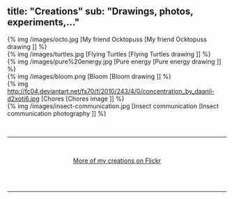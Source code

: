 title: "Creations"
sub: "Drawings, photos, experiments,..."
---

{% img /images/octo.jpg [My friend Ocktopuss [My friend Ocktopuss drawing ]] %}
<br />
{% img /images/turtles.jpg [Flying Turtles [Flying Turtles drawing ]] %}
<br />
{% img /images/pure%20energy.jpg [Pure energy [Pure energy drawing ]] %}
<br />
{% img /images/bloom.png [Bloom [Bloom drawing ]] %}
<br />
{% img http://fc04.deviantart.net/fs70/f/2010/243/4/0/concentration_by_daanil-d2xotj6.jpg [Chores [Chores image ]] %}
<br />
{% img /images/insect-communication.jpg [Insect communication [Insect communication photography ]] %}

<br />
<hr />
<br />


<p style="text-align: center">
  <i class="icon-flickr2" style="font-size: 20px; position: relative; top: 3px"></i> <a href="https://www.flickr.com/photos/pixarea/"> More of my creations on Flickr</a>
</p>


<br />
<br />
<hr />
